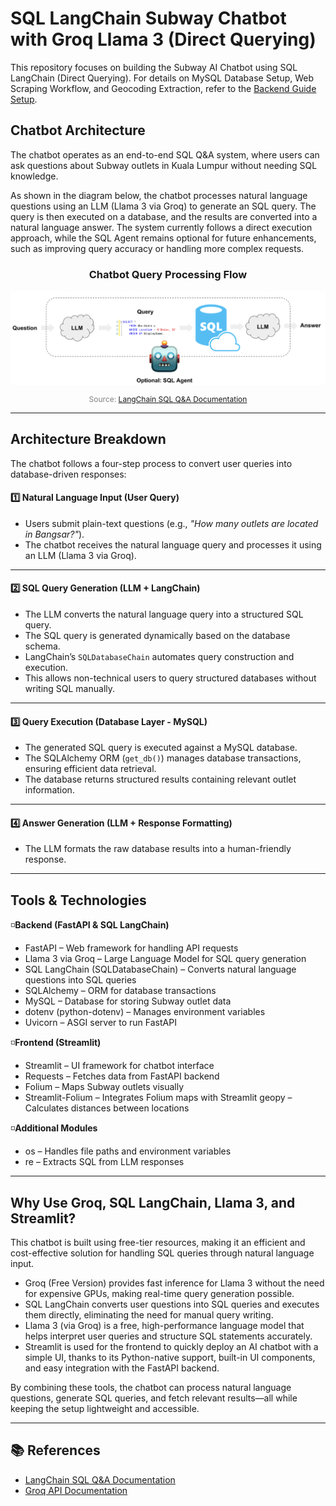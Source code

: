 # SQL LangChain Subway Chatbot with Groq Llama 3 (Direct Querying)

This repository focuses on building the Subway AI Chatbot using SQL LangChain (Direct Querying). For details on MySQL Database Setup, Web Scraping Workflow, and Geocoding Extraction, refer to the [Backend Guide Setup](https://github.com/FarihaAnis/subway-aichatbot/tree/master/backend).

## Chatbot Architecture
The chatbot operates as an end-to-end SQL Q&A system, where users can ask questions about Subway outlets in Kuala Lumpur without needing SQL knowledge.

As shown in the diagram below, the chatbot processes natural language questions using an LLM (Llama 3 via Groq) to generate an SQL query. The query is then executed on a database, and the results are converted into a natural language answer. The system currently follows a direct execution approach, while the SQL Agent remains optional for future enhancements, such as improving query accuracy or handling more complex requests.

<div align="center">
    <h3><b>Chatbot Query Processing Flow</b></h3>
    <img src="chatbot-workflow.png" alt="Chatbot Query Processing Flow">
    <p style="font-size: 12px; color: gray;">
        Source: <a href="https://python.langchain.com/docs/tutorials/sql_qa/#system-prompt" target="_blank">
        LangChain SQL Q&A Documentation</a>
    </p>
</div>


---

## Architecture Breakdown

The chatbot follows a four-step process to convert user queries into database-driven responses:

#### **1️⃣ Natural Language Input (User Query)**  
- Users submit plain-text questions (e.g., *"How many outlets are located in Bangsar?"*).  
- The chatbot receives the natural language query and processes it using an LLM (Llama 3 via Groq).

---

#### **2️⃣ SQL Query Generation (LLM + LangChain)**  
- The LLM converts the natural language query into a structured SQL query.  
- The SQL query is generated dynamically based on the database schema.  
- LangChain’s `SQLDatabaseChain` automates query construction and execution.  
- This allows non-technical users to query structured databases without writing SQL manually.

---

#### 3️⃣ **Query Execution (Database Layer - MySQL)**
- The generated SQL query is executed against a MySQL database.
- The SQLAlchemy ORM (`get_db()`) manages database transactions, ensuring efficient data retrieval.
- The database returns structured results containing relevant outlet information.

---

#### 4️⃣ **Answer Generation (LLM + Response Formatting)**
- The LLM formats the raw database results into a human-friendly response.

---

## Tools & Technologies
◽**Backend (FastAPI & SQL LangChain)**
- FastAPI – Web framework for handling API requests
- Llama 3 via Groq – Large Language Model for SQL query generation
- SQL LangChain (SQLDatabaseChain) – Converts natural language questions into SQL queries
- SQLAlchemy – ORM for database transactions
- MySQL – Database for storing Subway outlet data
- dotenv (python-dotenv) – Manages environment variables
- Uvicorn – ASGI server to run FastAPI
  
◽**Frontend (Streamlit)**
- Streamlit – UI framework for chatbot interface
- Requests – Fetches data from FastAPI backend
- Folium – Maps Subway outlets visually
- Streamlit-Folium – Integrates Folium maps with Streamlit
geopy – Calculates distances between locations

◽**Additional Modules**
- os – Handles file paths and environment variables
- re – Extracts SQL from LLM responses

---

## Why Use Groq, SQL LangChain, Llama 3, and Streamlit?
This chatbot is built using free-tier resources, making it an efficient and cost-effective solution for handling SQL queries through natural language input.
- Groq (Free Version) provides fast inference for Llama 3 without the need for expensive GPUs, making real-time query generation possible.
- SQL LangChain converts user questions into SQL queries and executes them directly, eliminating the need for manual query writing.
- Llama 3 (via Groq) is a free, high-performance language model that helps interpret user queries and structure SQL statements accurately.
- Streamlit is used for the frontend to quickly deploy an AI chatbot with a simple UI, thanks to its Python-native support, built-in UI components, and easy integration with the FastAPI backend.
  
By combining these tools, the chatbot can process natural language questions, generate SQL queries, and fetch relevant results—all while keeping the setup lightweight and accessible.

---

## 📚 References  

- [LangChain SQL Q&A Documentation](https://python.langchain.com/docs/tutorials/sql_qa/#system-prompt)  
- [Groq API Documentation](https://console.groq.com/docs/overview)  
